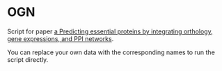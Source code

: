 # OGN
Script for paper [a Predicting essential proteins by integrating orthology, gene expressions, and PPI networks](http://journals.plos.org/plosone/article?id=10.1371/journal.pone.0195410).

You can replace your own data with the corresponding names to run the script directly.
